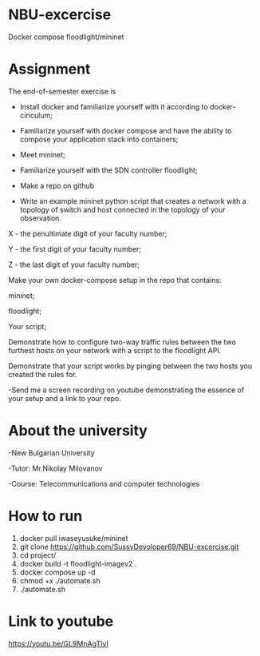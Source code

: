 # NBU-excercise
Docker compose floodlight/mininet
# Assignment
The end-of-semester exercise is
- Install docker and familiarize yourself with it according to docker-ciriculum;
- Familiarize yourself with docker compose and have the ability to compose your application stack into containers;

- Meet mininet;

- Familiarize yourself with the SDN controller floodlight;

- Make a repo on github

- Write an example mininet python script that creates a network with a topology of <XYZ> switch and <YX> host connected in the topology of your observation.

X - the penultimate digit of your faculty number;

Y - the first digit of your faculty number;

Z - the last digit of your faculty number;

 Make your own docker-compose setup in the repo that contains:

 mininet;
 
 floodlight;
 
 Your script;

Demonstrate how to configure two-way traffic rules between the two furthest hosts on your network with a script to the floodlight API.

Demonstrate that your script works by pinging between the two hosts you created the rules for.

-Send me a screen recording on youtube demonstrating the essence of your setup and a link to your repo.
# About the university
-New Bulgarian University

-Tutor: Mr.Nikolay Milovanov

-Course: Telecommunications and computer technologies

# How to run 
1. docker pull iwaseyusuke/mininet
2. git clone https://github.com/SussyDevoloper69/NBU-excercise.git
3. cd project/
4. docker build -t floodlight-imagev2 .
5. docker compose up -d
6. chmod +x ./automate.sh
7. ./automate.sh
# Link to youtube
https://youtu.be/GL9MnAgTIyI
